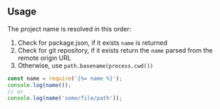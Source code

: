 ## Usage

The project name is resolved in this order:

 1. Check for package.json, if it exists `name` is returned
 2. Check for git repository, if it exists return the `name` parsed from the remote origin URL
 3. Otherwise, use `path.basename(process.cwd())`

```js
const name = require('{%= name %}');
console.log(name());
// or
console.log(name('some/file/path'));
```
